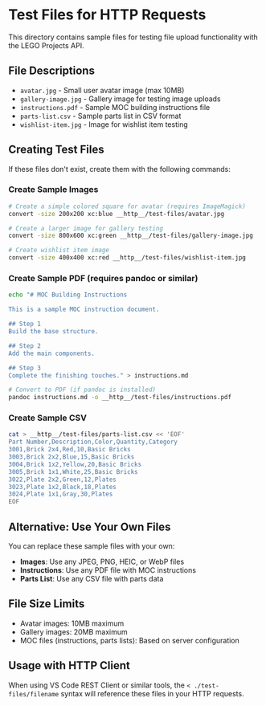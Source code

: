 # Test Files for HTTP Requests

This directory contains sample files for testing file upload functionality with the LEGO Projects API.

## File Descriptions

- `avatar.jpg` - Small user avatar image (max 10MB)
- `gallery-image.jpg` - Gallery image for testing image uploads
- `instructions.pdf` - Sample MOC building instructions file
- `parts-list.csv` - Sample parts list in CSV format
- `wishlist-item.jpg` - Image for wishlist item testing

## Creating Test Files

If these files don't exist, create them with the following commands:

### Create Sample Images

```bash
# Create a simple colored square for avatar (requires ImageMagick)
convert -size 200x200 xc:blue __http__/test-files/avatar.jpg

# Create a larger image for gallery testing
convert -size 800x600 xc:green __http__/test-files/gallery-image.jpg

# Create wishlist item image
convert -size 400x400 xc:red __http__/test-files/wishlist-item.jpg
```

### Create Sample PDF (requires pandoc or similar)

```bash
echo "# MOC Building Instructions

This is a sample MOC instruction document.

## Step 1
Build the base structure.

## Step 2
Add the main components.

## Step 3
Complete the finishing touches." > instructions.md

# Convert to PDF (if pandoc is installed)
pandoc instructions.md -o __http__/test-files/instructions.pdf
```

### Create Sample CSV

```bash
cat > __http__/test-files/parts-list.csv << 'EOF'
Part Number,Description,Color,Quantity,Category
3001,Brick 2x4,Red,10,Basic Bricks
3003,Brick 2x2,Blue,15,Basic Bricks
3004,Brick 1x2,Yellow,20,Basic Bricks
3005,Brick 1x1,White,25,Basic Bricks
3022,Plate 2x2,Green,12,Plates
3023,Plate 1x2,Black,18,Plates
3024,Plate 1x1,Gray,30,Plates
EOF
```

## Alternative: Use Your Own Files

You can replace these sample files with your own:

- **Images**: Use any JPEG, PNG, HEIC, or WebP files
- **Instructions**: Use any PDF file with MOC instructions
- **Parts List**: Use any CSV file with parts data

## File Size Limits

- Avatar images: 10MB maximum
- Gallery images: 20MB maximum
- MOC files (instructions, parts lists): Based on server configuration

## Usage with HTTP Client

When using VS Code REST Client or similar tools, the `< ./test-files/filename` syntax will reference these files in your HTTP requests.
